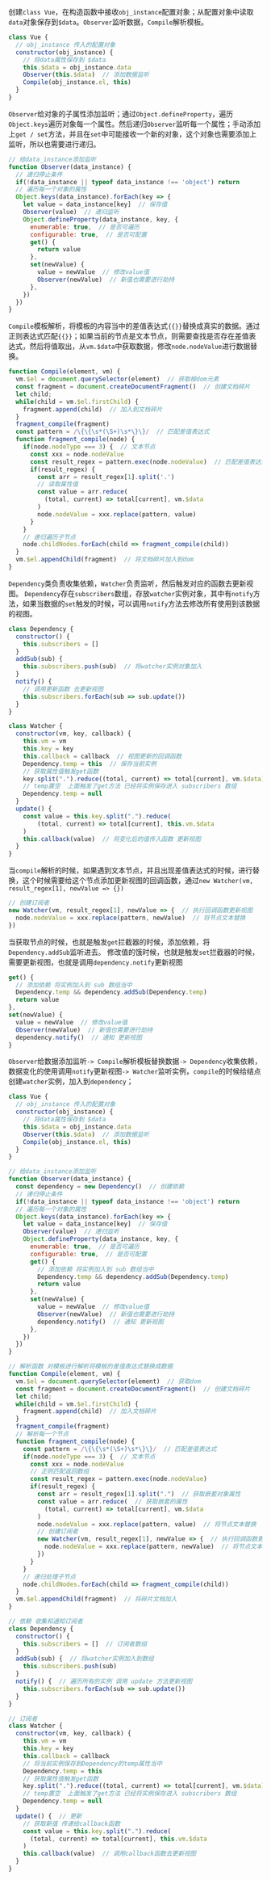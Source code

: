 创建`class Vue`，在构造函数中接收`obj_instance`配置对象；从配置对象中读取`data`对象保存到`$data`。`Observer`监听数据，`Compile`解析模板。

```javascript
class Vue {
  // obj_instance 传入的配置对象
  constructor(obj_instance) {
    // 将data属性保存到 $data
    this.$data = obj_instance.data
    Observer(this.$data)  // 添加数据监听
    Compile(obj_instance.el, this)
  }
}
```

`Observer`给对象的子属性添加监听；通过`Object.defineProperty`，遍历`Object.keys`遍历对象每一个属性。然后递归`Observer`监听每一个属性；手动添加上`get / set`方法，并且在`set`中可能接收一个新的对象，这个对象也需要添加上监听，所以也需要进行递归。

```javascript
// 给data_instance添加监听
function Observer(data_instance) {
  // 递归停止条件
  if(!data_instance || typeof data_instance !== 'object') return
  // 遍历每一个对象的属性
  Object.keys(data_instance).forEach(key => {
    let value = data_instance[key]  // 保存值
    Observer(value)  // 递归监听
    Object.defineProperty(data_instance, key, {
      enumerable: true,  // 是否可遍历
      configurable: true,  // 是否可配置
      get() {
        return value
      },
      set(newValue) {
        value = newValue  // 修改value值
        Observer(newValue)  // 新值也需要进行劫持
      },
    })
  })
}
```

`Compile`模板解析，将模板的内容当中的差值表达式`{{}}`替换成真实的数据。通过正则表达式匹配`{{}}`；如果当前的节点是文本节点，则需要查找是否存在差值表达式，然后将值取出，从`vm.$data`中获取数据，修改`node.nodeValue`进行数据替换。

```javascript
function Compile(element, vm) {
  vm.$el = document.querySelector(element)  // 获取根dom元素
  const fragment = document.createDocumentFragment()  // 创建文档碎片
  let child;
  while(child = vm.$el.firstChild) {
    fragment.append(child)  // 加入到文档碎片
  }
  fragment_compile(fragment)
  const pattern = /\{\{\s*(\S+)\s*\}\}/  // 匹配差值表达式
  function fragment_compile(node) {
    if(node.nodeType === 3) {  // 文本节点
      const xxx = node.nodeValue
      const result_regex = pattern.exec(node.nodeValue)  // 匹配差值表达式
      if(result_regex) {
        const arr = result_regex[1].split('.')
        // 读取属性值
        const value = arr.reduce(
          (total, current) => total[current], vm.$data
        )
        node.nodeValue = xxx.replace(pattern, value)
      }
    }
    // 递归遍历子节点
    node.childNodes.forEach(child => fragment_compile(child))
  }
  vm.$el.appendChild(fragment)  // 将文档碎片加入到dom
}
```

`Dependency`类负责收集依赖，`Watcher`负责监听，然后触发对应的函数去更新视图。
`Dependency`存在`subscribers`数组，存放`watcher`实例对象，其中有`notify`方法，如果当数据的`set`触发的时候，可以调用`notify`方法去修改所有使用到该数据的视图。

```javascript
class Dependency {
  constructor() {
    this.subscribers = []
  }
  addSub(sub) {
    this.subscribers.push(sub)  // 将watcher实例对象加入
  }
  notify() {
    // 调用更新函数 去更新视图
    this.subscribers.forEach(sub => sub.update())
  }
}

class Watcher {
  constructor(vm, key, callback) {
    this.vm = vm
    this.key = key
    this.callback = callback  // 视图更新的回调函数
    Dependency.temp = this  // 保存当前实例
    // 获取属性值触发get函数
    key.split(".").reduce((total, current) => total[current], vm.$data)
    // temp置空  上面触发了get方法 已经将实例保存进入 subscribers 数组
    Dependency.temp = null 
  }
  update() {
    const value = this.key.split(".").reduce(
    	(total, current) => total[current], this.vm.$data
    )
    this.callback(value)  // 将变化后的值传入函数 更新视图
  }
}
```

当`compile`解析的时候，如果遇到文本节点，并且出现差值表达式的时候，进行替换，这个时候需要给这个节点添加更新视图的回调函数，通过`new Watcher(vm, result_regex[1], newValue => {})`

```javascript
// 创建订阅者
new Watcher(vm, result_regex[1], newValue => {  // 执行回调函数更新视图
  node.nodeValue = xxx.replace(pattern, newValue)  // 将节点文本替换
})
```

当获取节点的时候，也就是触发`get`拦截器的时候，添加依赖，将`Dependency.addSub`监听进去。
修改值的饿时候，也就是触发`set`拦截器的时候，需要更新视图，也就是调用`dependency.notify`更新视图

```javascript
get() {
  // 添加依赖 将实例加入到 sub 数组当中
  Dependency.temp && dependency.addSub(Dependency.temp)
  return value
},
set(newValue) {
  value = newValue  // 修改value值
  Observer(newValue)  // 新值也需要进行劫持
  dependency.notify()  // 通知 更新视图
}
```

`Observer`给数据添加监听`-> Compile`解析模板替换数据`-> Dependency`收集依赖，数据变化的使用调用`notify`更新视图`-> Watcher`监听实例，`compile`的时候给结点创建`watcher`实例，加入到`dependency`；

```javascript
class Vue {
  // obj_instance 传入的配置对象
  constructor(obj_instance) {
    // 将data属性保存到 $data
    this.$data = obj_instance.data
    Observer(this.$data)  // 添加数据监听
    Compile(obj_instance.el, this)
  }
}

// 给data_instance添加监听
function Observer(data_instance) {
  const dependency = new Dependency()  // 创建依赖
  // 递归停止条件
  if(!data_instance || typeof data_instance !== 'object') return
  // 遍历每一个对象的属性
  Object.keys(data_instance).forEach(key => {
    let value = data_instance[key]  // 保存值
    Observer(value)  // 递归监听
    Object.defineProperty(data_instance, key, {
      enumerable: true,  // 是否可遍历
      configurable: true,  // 是否可配置
      get() {
        // 添加依赖 将实例加入到 sub 数组当中
        Dependency.temp && dependency.addSub(Dependency.temp)
        return value
      },
      set(newValue) {
        value = newValue  // 修改value值
        Observer(newValue)  // 新值也需要进行劫持
        dependency.notify()  // 通知 更新视图
      },
    })
  })
}

// 解析函数 对模板进行解析将模板的差值表达式替换成数据
function Compile(element, vm) {
  vm.$el = document.querySelector(element)  // 获取dom
  const fragment = document.createDocumentFragment()  // 创建文档碎片
  let child;
  while(child = vm.$el.firstChild) {
    fragment.append(child)  // 加入文档碎片
  }
  fragment_compile(fragment)
  // 解析每一个节点
  function fragment_compile(node) {
    const pattern = /\{\{\s*(\S+)\s*\}\}/  // 匹配差值表达式
    if(node.nodeType === 3) {  // 文本节点
      const xxx = node.nodeValue
      // 正则匹配返回数组
      const result_regex = pattern.exec(node.nodeValue)
      if(result_regex) {
        const arr = result_regex[1].split(".")  // 获取嵌套对象属性
        const value = arr.reduce(  // 获取嵌套的属性
          (total, current) => total[current], vm.$data
        )
        node.nodeValue = xxx.replace(pattern, value)  // 将节点文本替换
        // 创建订阅者
        new Watcher(vm, result_regex[1], newValue => {  // 执行回调函数更新视图
          node.nodeValue = xxx.replace(pattern, newValue)  // 将节点文本替换
        })
      }
    }
    // 递归处理子节点
    node.childNodes.forEach(child => fragment_compile(child))
  }
  vm.$el.appendChild(fragment)  // 将碎片文档加入
}

// 依赖 收集和通知订阅者
class Dependency {
  constructor() {
    this.subscribers = []  // 订阅者数组
  }
  addSub(sub) {  // 将watcher实例加入到数组
    this.subscribers.push(sub)
  }
  notify() {  // 遍历所有的实例 调用 update 方法更新视图
    this.subscribers.forEach(sub => sub.update())
  }
}

// 订阅者
class Watcher {
  constructor(vm, key, callback) {
    this.vm = vm
    this.key = key
    this.callback = callback
    // 将当前实例保存到Dependency的temp属性当中
    Dependency.temp = this
    // 获取属性值触发get函数
    key.split(".").reduce((total, current) => total[current], vm.$data)
    // temp置空  上面触发了get方法 已经将实例保存进入 subscribers 数组
    Dependency.temp = null 
  }
  update() {  // 更新
    // 获取新值 传递给callback函数
    const value = this.key.split(".").reduce(
      (total, current) => total[current], this.vm.$data
    )
    this.callback(value)  // 调用callback函数去更新视图
  }
}
```



